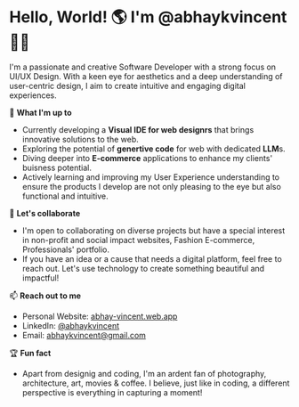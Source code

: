 # Hello, World! :earth_americas: I'm @abhaykvincent :man_technologist: 


I'm a passionate and creative Software Developer with a strong focus on UI/UX Design. With a keen eye for aesthetics and a deep understanding of user-centric design, I aim to create intuitive and engaging digital experiences.

:seedling: **What I'm up to**
- Currently developing a **Visual IDE for web designrs** that brings innovative solutions to the web.
- Exploring the potential of **genertive code** for web with dedicated **LLM**s.
- Diving deeper into **E-commerce** applications to enhance my clients' buisness potential.
- Actively learning and improving my User Experience understanding to ensure the products I develop are not only pleasing to the eye but also functional and intuitive.

:handshake: **Let's collaborate**
- I'm open to collaborating on diverse projects but have a special interest in non-profit and social impact websites, Fashion E-commerce, Professionals' portfolio.
- If you have an idea or a cause that needs a digital platform, feel free to reach out. Let's use technology to create something beautiful and impactful!

:mailbox: **Reach out to me**
- Personal Website: [abhay-vincent.web.app](http://abhay-vincent.web.app)
- LinkedIn: [@abhaykvincent](https://www.linkedin.com/in/abhayvincent)
- Email: abhaykvincent@gmail.com

:trophy: **Fun fact**
- Apart from designig and coding, I'm an ardent fan of photography, architecture, art, movies & coffee. I believe, just like in coding, a different perspective is everything in capturing a moment!
